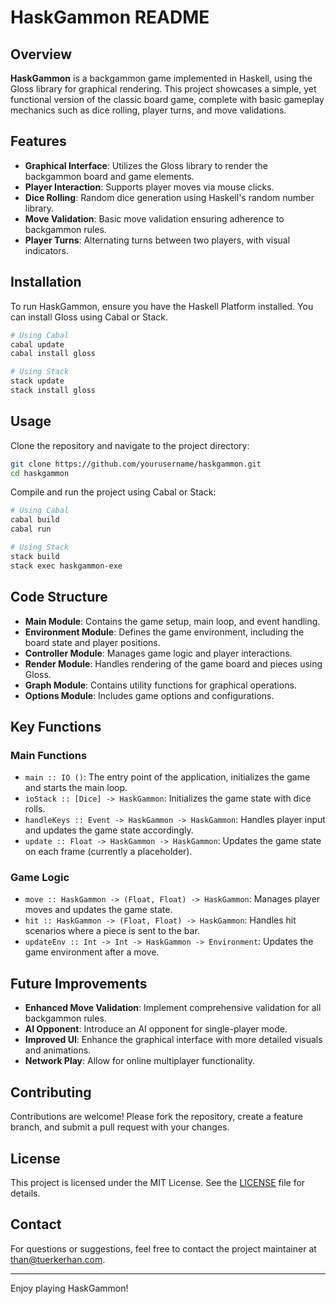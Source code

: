# HaskGammon README

## Overview

**HaskGammon** is a backgammon game implemented in Haskell, using the Gloss library for graphical rendering. This project showcases a simple, yet functional version of the classic board game, complete with basic gameplay mechanics such as dice rolling, player turns, and move validations.

## Features

- **Graphical Interface**: Utilizes the Gloss library to render the backgammon board and game elements.
- **Player Interaction**: Supports player moves via mouse clicks.
- **Dice Rolling**: Random dice generation using Haskell's random number library.
- **Move Validation**: Basic move validation ensuring adherence to backgammon rules.
- **Player Turns**: Alternating turns between two players, with visual indicators.

## Installation

To run HaskGammon, ensure you have the Haskell Platform installed. You can install Gloss using Cabal or Stack.

```sh
# Using Cabal
cabal update
cabal install gloss

# Using Stack
stack update
stack install gloss
```

## Usage

Clone the repository and navigate to the project directory:

```sh
git clone https://github.com/yourusername/haskgammon.git
cd haskgammon
```

Compile and run the project using Cabal or Stack:

```sh
# Using Cabal
cabal build
cabal run

# Using Stack
stack build
stack exec haskgammon-exe
```

## Code Structure

- **Main Module**: Contains the game setup, main loop, and event handling.
- **Environment Module**: Defines the game environment, including the board state and player positions.
- **Controller Module**: Manages game logic and player interactions.
- **Render Module**: Handles rendering of the game board and pieces using Gloss.
- **Graph Module**: Contains utility functions for graphical operations.
- **Options Module**: Includes game options and configurations.

## Key Functions

### Main Functions

- `main :: IO ()`: The entry point of the application, initializes the game and starts the main loop.
- `ioStack :: [Dice] -> HaskGammon`: Initializes the game state with dice rolls.
- `handleKeys :: Event -> HaskGammon -> HaskGammon`: Handles player input and updates the game state accordingly.
- `update :: Float -> HaskGammon -> HaskGammon`: Updates the game state on each frame (currently a placeholder).

### Game Logic

- `move :: HaskGammon -> (Float, Float) -> HaskGammon`: Manages player moves and updates the game state.
- `hit :: HaskGammon -> (Float, Float) -> HaskGammon`: Handles hit scenarios where a piece is sent to the bar.
- `updateEnv :: Int -> Int -> HaskGammon -> Environment`: Updates the game environment after a move.

## Future Improvements

- **Enhanced Move Validation**: Implement comprehensive validation for all backgammon rules.
- **AI Opponent**: Introduce an AI opponent for single-player mode.
- **Improved UI**: Enhance the graphical interface with more detailed visuals and animations.
- **Network Play**: Allow for online multiplayer functionality.

## Contributing

Contributions are welcome! Please fork the repository, create a feature branch, and submit a pull request with your changes.

## License

This project is licensed under the MIT License. See the [LICENSE](LICENSE) file for details.

## Contact

For questions or suggestions, feel free to contact the project maintainer at [than@tuerkerhan.com](mailto:than@tuerkerhan.com).

---

Enjoy playing HaskGammon!
